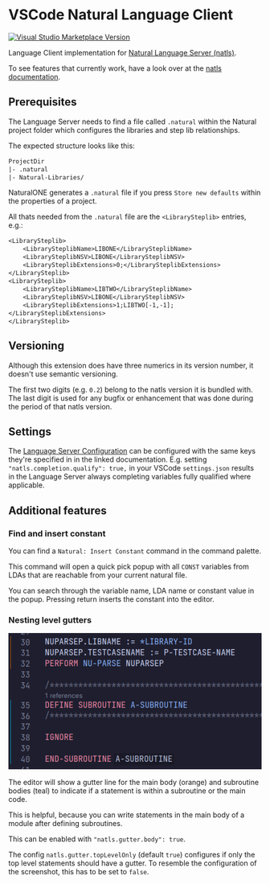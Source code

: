 # VSCode Natural Language Client

[![Visual Studio Marketplace Version](https://img.shields.io/visual-studio-marketplace/v/markusamshove.vscode-natural?color=%2300cc00&label=marketplace%20version)](https://marketplace.visualstudio.com/items?itemName=markusamshove.vscode-natural)

Language Client implementation for [Natural Language Server (natls)](https://github.com/markusamshove/natls).

To see features that currently work, have a look over at the [natls documentation](https://nat-ls.github.io/docs/lsp-features/).

## Prerequisites

The Language Server needs to find a file called `.natural` within the Natural project folder which configures the libraries and step lib relationships.

The expected structure looks like this:

```
ProjectDir
|- .natural
|- Natural-Libraries/
```

NaturalONE generates a `.natural` file if you press `Store new defaults` within the properties of a project.

All thats needed from the `.natural` file are the `<LibrarySteplib>` entries, e.g.:

```
<LibrarySteplib>
	<LibrarySteplibName>LIBONE</LibrarySteplibName>
	<LibrarySteplibNSV>LIBONE</LibrarySteplibNSV>
	<LibrarySteplibExtensions>0;</LibrarySteplibExtensions>
</LibrarySteplib>
<LibrarySteplib>
	<LibrarySteplibName>LIBTWO</LibrarySteplibName>
	<LibrarySteplibNSV>LIBONE</LibrarySteplibNSV>
	<LibrarySteplibExtensions>1;LIBTWO[-1,-1];</LibrarySteplibExtensions>
</LibrarySteplib>
```

## Versioning

Although this extension does have three numerics in its version number, it doesn't use semantic versioning.

The first two digits (e.g. `0.2`) belong to the natls version it is bundled with. The last digit is used for any
bugfix or enhancement that was done during the period of that natls version.

## Settings

The [Language Server Configuration](https://nat-ls.github.io/docs/lsp-config/) can be configured with the same keys they're specified in in the linked documentation.
E.g. setting `"natls.completion.qualify": true,` in your VSCode `settings.json` results in the Language Server always completing variables fully qualified where applicable.

## Additional features

### Find and insert constant

You can find a `Natural: Insert Constant` command in the command palette.

This command will open a quick pick popup with all `CONST` variables from LDAs that are reachable from your current natural file.

You can search through the variable name, LDA name or constant value in the popup. Pressing return inserts the constant into the editor.

### Nesting level gutters

![Nesting Gutters](docs/NestingGutters.png)

The editor will show a gutter line for the main body (orange) and subroutine bodies (teal) to indicate if a statement is within a subroutine or the main code.

This is helpful, because you can write statements in the main body of a module after defining subroutines.

This can be enabled with `"natls.gutter.body": true`.

The config `natls.gutter.topLevelOnly` (default `true`) configures if only the top level statements should have a gutter.
To resemble the configuration of the screenshot, this has to be set to `false`.
